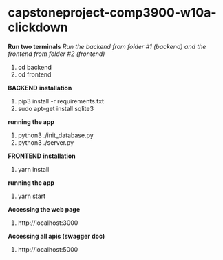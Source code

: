 # capstoneproject-comp3900-w10a-clickdown

**Run two terminals**
*Run the backend from folder #1 (backend) and the frontend from folder #2 (frontend)*
1. cd backend
2. cd frontend

**BACKEND**
**installation**
1. pip3 install -r requirements.txt
2. sudo apt-get install sqlite3

**running the app**
1. python3 ./init_database.py
2. python3 ./server.py

**FRONTEND**
**installation**
1. yarn install

**running the app**
1. yarn start

**Accessing the web page**
1. http://localhost:3000 

**Accessing all apis (swagger doc)**
1. http://localhost:5000